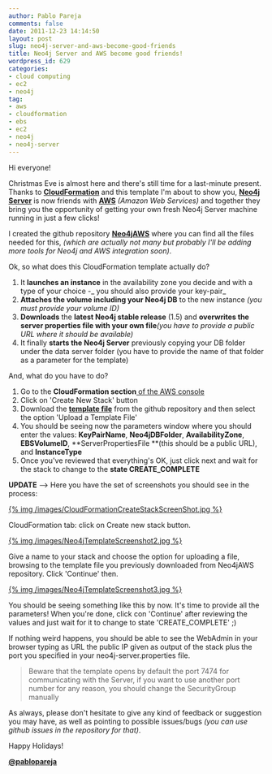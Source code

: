 ```yaml
---
author: Pablo Pareja
comments: false
date: 2011-12-23 14:14:50
layout: post
slug: neo4j-server-and-aws-become-good-friends
title: Neo4j Server and AWS become good friends!
wordpress_id: 629
categories:
- cloud computing
- ec2
- neo4j
tag:
- aws
- cloudformation
- ebs
- ec2
- neo4j
- neo4j-server
---
```


Hi everyone!

Christmas Eve is almost here and there's still time for a last-minute present. 
Thanks to **[CloudFormation](http://aws.amazon.com/cloudformation/)** and this template I'm about to show you, **[Neo4j Server](http://docs.neo4j.org/chunked/snapshot/server.html)** is now friends with **[AWS](http://aws.amazon.com)** _(Amazon Web Services)_ and together they bring you the opportunity of getting your own fresh Neo4j Server machine running in just a few clicks!

I created the github repository **[Neo4jAWS](https://github.com/pablopareja/Neo4jAWS)** where you can find all the files needed for this, _(which are actually not many but probably I'll be adding more tools for Neo4j and AWS integration soon)_.

Ok, so what does this CloudFormation template actually do?

1. It **launches an instance** in the availability zone you decide and with a type of your choice -_ you should also provide your key-pair_
2. **Attaches the volume including your Neo4j DB** to the new instance _(you must provide your volume ID)_
3. **Downloads** the **latest Neo4j stable release** (1.5) and **overwrites the server properties file with your own file**_(you have to provide a public URL where it should be available)_
4. It finally **starts the Neo4j Server** previously copying your DB folder under the data server folder (you have to provide the name of that folder as a parameter for the template)

And, what do you have to do?

1. Go to the **CloudFormation section**[ of the AWS console](https://console.aws.amazon.com/cloudformation/)
2. Click on 'Create New Stack' button
3. Download the [**template file**](https://github.com/pablopareja/Neo4jAWS/raw/master/Neo4jServerCloudFormationTemplate.txt) from the github repository and then select the option 'Upload a Template File' 
4. You should be seeing now the parameters window where you should enter the values: **KeyPairName**, **Neo4jDBFolder**, **AvailabilityZone**, **EBSVolumeID**, **ServerPropertiesFile **(this should be a public URL), and **InstanceType**
5. Once you've reviewed that everything's OK, just click next and wait for the stack to change to the **state CREATE_COMPLETE**

**UPDATE** --> Here you have the set of screenshots you should see in the process:


[{% img /images/CloudFormationCreateStackScreenShot.jpg %}](http://blog.ohnosequences.com/2011/12/neo4j-server-and-aws-become-good-friends/cloudformationcreatestackscreenshot/)

CloudFormation tab: click on Create new stack button.

[{% img /images/Neo4jTemplateScreenshot2.jpg %}](http://blog.ohnosequences.com/2011/12/neo4j-server-and-aws-become-good-friends/neo4jtemplatescreenshot2/)

Give a name to your stack and choose the option for uploading a file, browsing to the template file you previously downloaded from Neo4jAWS repository. Click 'Continue' then.

[{% img /images/Neo4jTemplateScreenshot3.jpg %}](http://blog.ohnosequences.com/2011/12/neo4j-server-and-aws-become-good-friends/neo4jtemplatescreenshot3/)

You should be seeing something like this by now. It's time to provide all the parameters!
When you're done, click con 'Continue' after reviewing the values and just wait for it to change to state 'CREATE_COMPLETE' ;)

If nothing weird happens, you should be able to see the WebAdmin in your browser typing as URL the public IP given as output of the stack plus the port you specified in your neo4j-server.properties file.

> Beware that the template opens by default the port 7474 for communicating with the Server, if you want to use another port number for any reason, you should change the SecurityGroup manually

As always, please don't hesitate to give any kind of feedback or suggestion you may have, as well as pointing to possible issues/bugs _(you can use github issues in the repository for that)_.

Happy Holidays!

[**@pablopareja**](http://www.twitter.com/pablopareja)
